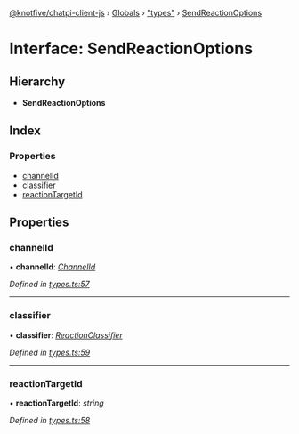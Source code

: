 [@knotfive/chatpi-client-js](../README.md) › [Globals](../globals.md) › ["types"](../modules/_types_.md) › [SendReactionOptions](_types_.sendreactionoptions.md)

# Interface: SendReactionOptions

## Hierarchy

* **SendReactionOptions**

## Index

### Properties

* [channelId](_types_.sendreactionoptions.md#channelid)
* [classifier](_types_.sendreactionoptions.md#classifier)
* [reactionTargetId](_types_.sendreactionoptions.md#reactiontargetid)

## Properties

###  channelId

• **channelId**: *[ChannelId](../modules/_types_.md#channelid)*

*Defined in [types.ts:57](https://github.com/ArcQ/chatpi/blob/a1985e7/clients/js/chatpi-client/src/types.ts#L57)*

___

###  classifier

• **classifier**: *[ReactionClassifier](../enums/_types_.reactionclassifier.md)*

*Defined in [types.ts:59](https://github.com/ArcQ/chatpi/blob/a1985e7/clients/js/chatpi-client/src/types.ts#L59)*

___

###  reactionTargetId

• **reactionTargetId**: *string*

*Defined in [types.ts:58](https://github.com/ArcQ/chatpi/blob/a1985e7/clients/js/chatpi-client/src/types.ts#L58)*
